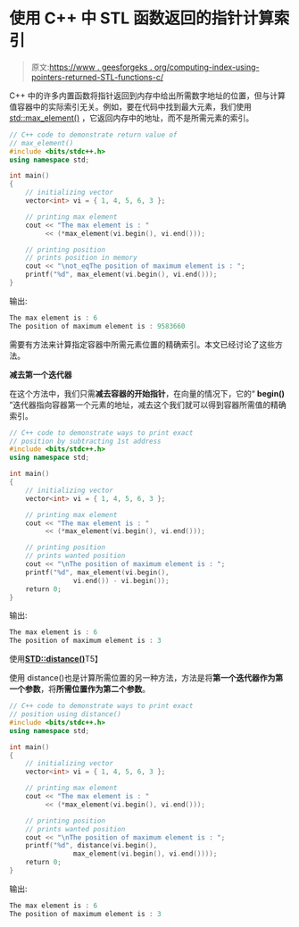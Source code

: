 # 使用 C++ 中 STL 函数返回的指针计算索引

> 原文:[https://www . geesforgeks . org/computing-index-using-pointers-returned-STL-functions-c/](https://www.geeksforgeeks.org/computing-index-using-pointers-returned-stl-functions-c/)

C++ 中的许多内置函数将指针返回到内存中给出所需数字地址的位置，但与计算值容器中的实际索引无关。例如，要在代码中找到最大元素，我们使用 [std::max_element()](https://www.geeksforgeeks.org/stdmax_element-in-cpp/) ，它返回内存中的地址，而不是所需元素的索引。

```cpp
// C++ code to demonstrate return value of
// max_element()
#include <bits/stdc++.h>
using namespace std;

int main()
{
    // initializing vector
    vector<int> vi = { 1, 4, 5, 6, 3 };

    // printing max element
    cout << "The max element is : " 
         << (*max_element(vi.begin(), vi.end()));

    // printing position
    // prints position in memory
    cout << "\not_eqThe position of maximum element is : ";
    printf("%d", max_element(vi.begin(), vi.end()));
}
```

输出:

```cpp
The max element is : 6
The position of maximum element is : 9583660

```

需要有方法来计算指定容器中所需元素位置的精确索引。本文已经讨论了这些方法。

**减去第一个迭代器**

在这个方法中，我们只需**减去容器的开始指针**，在向量的情况下，它的“ **begin()** ”迭代器指向容器第一个元素的地址，减去这个我们就可以得到容器所需值的精确索引。

```cpp
// C++ code to demonstrate ways to print exact 
// position by subtracting 1st address
#include <bits/stdc++.h>
using namespace std;

int main()
{
    // initializing vector
    vector<int> vi = { 1, 4, 5, 6, 3 };

    // printing max element
    cout << "The max element is : " 
         << (*max_element(vi.begin(), vi.end()));

    // printing position
    // prints wanted position
    cout << "\nThe position of maximum element is : ";
    printf("%d", max_element(vi.begin(), 
                vi.end()) - vi.begin());
    return 0;
}
```

输出:

```cpp
The max element is : 6
The position of maximum element is : 3

```

使用[**STD::distance()**](https://www.geeksforgeeks.org/stddistance-in-c/)T5】

使用 distance()也是计算所需位置的另一种方法，方法是将**第一个迭代器作为第一个参数**，将**所需位置作为第二个参数**。

```cpp
// C++ code to demonstrate ways to print exact 
// position using distance()
#include <bits/stdc++.h>
using namespace std;

int main()
{
    // initializing vector
    vector<int> vi = { 1, 4, 5, 6, 3 };

    // printing max element
    cout << "The max element is : " 
         << (*max_element(vi.begin(), vi.end()));

    // printing position
    // prints wanted position
    cout << "\nThe position of maximum element is : ";
    printf("%d", distance(vi.begin(), 
                max_element(vi.begin(), vi.end())));
    return 0;
}
```

输出:

```cpp
The max element is : 6
The position of maximum element is : 3

```